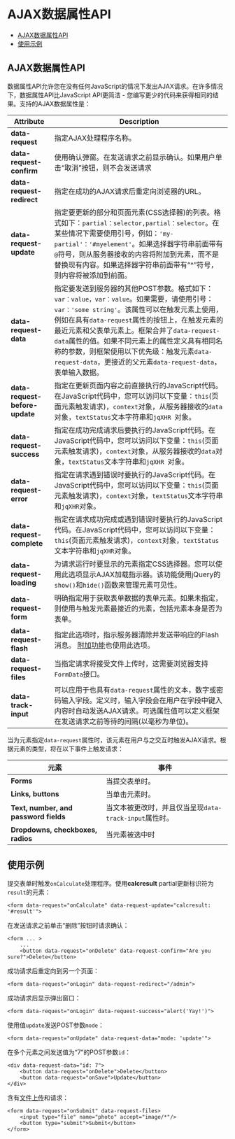 # AJAX数据属性API

- [AJAX数据属性API](#data-attributes)
- [使用示例](#data-attribute-examples)

<a name="data-attributes"></a>
## AJAX数据属性API

数据属性API允许您在没有任何JavaScript的情况下发出AJAX请求。在许多情况下，数据属性API比JavaScript API更简洁 - 您编写更少的代码来获得相同的结果。支持的AJAX数据属性是：

Attribute | Description
------------- | -------------
**data-request** | 指定AJAX处理程序名称。
**data-request-confirm** | 使用确认弹窗。在发送请求之前显示确认。如果用户单击“取消”按钮，则不会发送请求
**data-request-redirect** | 指定在成功的AJAX请求后重定向浏览器的URL。
**data-request-update** | 指定要更新的部分和页面元素(CSS选择器)的列表。格式如下：`partial：selector,partial：selector`。在某些情况下需要使用引号，例如：`'my-partial'：'#myelement'`。如果选择器字符串前面带有`@`符号，则从服务器接收的内容将附加到元素，而不是替换现有内容。如果选择器字符串前面带有“^”符号，则内容将被添加到前面。
**data-request-data** | 指定要发送到服务器的其他POST参数。格式如下：`var：value，var：value`。如果需要，请使用引号：`var：'some string'`。该属性可以在触发元素上使用，例如在具有`data-request`属性的按钮上，在触发元素的最近元素和父表单元素上。框架合并了`data-request-data`属性的值。如果不同元素上的属性定义具有相同名称的参数，则框架使用以下优先级：触发元素`data-request-data`，更接近的父元素`data-request-data`，表单输入数据。
**data-request-before-update** | 指定在更新页面内容之前直接执行的JavaScript代码。在JavaScript代码中，您可以访问以下变量：`this`(页面元素触发请求)，`context`对象，从服务器接收的`data`对象，`textStatus`文本字符串和`jqXHR `对象。
**data-request-success** | 指定在成功完成请求后要执行的JavaScript代码。在JavaScript代码中，您可以访问以下变量：`this`(页面元素触发请求)，`context`对象，从服务器接收的`data`对象，`textStatus`文本字符串和`jqXHR `对象。
**data-request-error** | 指定在请求遇到错误时要执行的JavaScript代码。在JavaScript代码中，您可以访问以下变量：`this`(页面元素触发请求)，`context`对象，`textStatus`文本字符串和`jqXHR`对象。
**data-request-complete** | 指定在请求成功完成或遇到错误时要执行的JavaScript代码。在JavaScript代码中，您可以访问以下变量：`this`(页面元素触发请求)，`context`对象，`textStatus`文本字符串和`jqXHR`对象。
**data-request-loading** | 为请求运行时要显示的元素指定CSS选择器。您可以使用此选项显示AJAX加载指示器。该功能使用jQuery的`show()`和`hide()`函数来管理元素可见性。
**data-request-form** | 明确指定用于获取表单数据的表单元素。如果未指定，则使用与触发元素最接近的元素，包括元素本身是否为表单。
**data-request-flash** | 指定此选项时，指示服务器清除并发送带响应的Flash消息。 [附加功能](../ajax/extras#ajax-flash)也使用此选项。
**data-request-files** | 当指定请求将接受文件上传时，这需要浏览器支持`FormData`接口。
**data-track-input** | 可以应用于也具有`data-request`属性的文本，数字或密码输入字段。定义时，输入字段会在用户在字段中键入内容时自动发送AJAX请求。可选属性值可以定义框架在发送请求之前等待的间隔(以毫秒为单位)。

当为元素指定`data-request`属性时，该元素在用户与之交互时触发AJAX请求。根据元素的类型，将在以下事件上触发请求：

元素 | 事件
------------- | -------------
**Forms** | 当提交表单时。
**Links, buttons** | 当单击元素时。
**Text, number, and password fields** | 当文本被更改时，并且仅当呈现`data-track-input`属性时。
**Dropdowns, checkboxes, radios** | 当元素被选中时

<a name="data-attribute-examples"></a>
## 使用示例

提交表单时触发`onCalculate`处理程序。使用**calcresult** partial更新标识符为`result`的元素：

    <form data-request="onCalculate" data-request-update="calcresult: '#result'">

在发送请求之前单击“删除”按钮时请求确认：

    <form ... >
        ...
        <button data-request="onDelete" data-request-confirm="Are you sure?">Delete</button>

成功请求后重定向到另一个页面：

    <form data-request="onLogin" data-request-redirect="/admin">

成功请求后显示弹出窗口：

    <form data-request="onLogin" data-request-success="alert('Yay!')">

使用值`update`发送POST参数`mode`：

    <form data-request="onUpdate" data-request-data="mode: 'update'">

在多个元素之间发送值为“7”的POST参数`id`：

    <div data-request-data="id: 7">
        <button data-request="onDelete">Delete</button>
        <button data-request="onSave">Update</button>
    </div>

含有[文件上传](../services/request-input#files)和请求：

    <form data-request="onSubmit" data-request-files>
        <input type="file" name="photo" accept="image/*"/>
        <button type="submit">Submit</button>
    </form>

